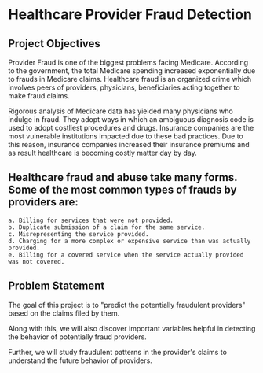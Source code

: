 # Healthcare Provider Fraud Detection

## Project Objectives

Provider Fraud is one of the biggest problems facing Medicare. According to the government, the total Medicare spending increased exponentially due to frauds in Medicare claims. Healthcare fraud is an organized crime which involves peers of providers, physicians, beneficiaries acting together to make fraud claims.

Rigorous analysis of Medicare data has yielded many physicians who indulge in fraud. They adopt ways in which an ambiguous diagnosis code is used to adopt costliest procedures and drugs. Insurance companies are the most vulnerable institutions impacted due to these bad practices. Due to this reason, insurance companies increased their insurance premiums and as result healthcare is becoming costly matter day by day.

Healthcare fraud and abuse take many forms. Some of the most common types of frauds by providers are:
- 
    a. Billing for services that were not provided.
    b. Duplicate submission of a claim for the same service.
    c. Misrepresenting the service provided.
    d. Charging for a more complex or expensive service than was actually provided.
    e. Billing for a covered service when the service actually provided was not covered.

## Problem Statement

The goal of this project is to "predict the potentially fraudulent providers" based on the claims filed by them.

Along with this, we will also discover important variables helpful in detecting the behavior of potentially fraud providers.

Further, we will study fraudulent patterns in the provider's claims to understand the future behavior of providers.
